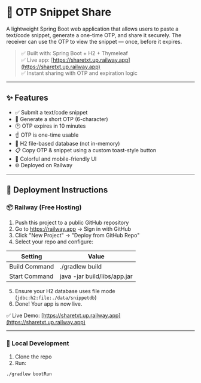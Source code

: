 # 🔐 OTP Snippet Share

A lightweight Spring Boot web application that allows users to paste a text/code snippet, generate a one-time OTP, and share it securely. The receiver can use the OTP to view the snippet — once, before it expires.

> ✅ Built with: Spring Boot + H2 + Thymeleaf  
> ✅ Live app: [https://sharetxt.up.railway.app](https://sharetxt.up.railway.app)  
> ✅ Instant sharing with OTP and expiration logic

---

## ✨ Features

- ✅ Submit a text/code snippet
- 🔐 Generate a short OTP (6-character)
- 🕐 OTP expires in 10 minutes
- ☝️ OTP is one-time usable
- 🧠 H2 file-based database (not in-memory)
- 📋 Copy OTP & snippet using a custom toast-style button
- 🎨 Colorful and mobile-friendly UI
- 🌐 Deployed on Railway

---

## 🚀 Deployment Instructions

### 📦 Railway (Free Hosting)

1. Push this project to a public GitHub repository
2. Go to https://railway.app → Sign in with GitHub
3. Click "New Project" → "Deploy from GitHub Repo"
4. Select your repo and configure:

| Setting        | Value                          |
|----------------|--------------------------------|
| Build Command  | ./gradlew build                |
| Start Command  | java -jar build/libs/app.jar   |

5. Ensure your H2 database uses file mode (`jdbc:h2:file:./data/snippetdb`)
6. Done! Your app is now live.

✅ Live Demo: [https://sharetxt.up.railway.app](https://sharetxt.up.railway.app)

---

### 🧪 Local Development

1. Clone the repo
2. Run:

```bash
./gradlew bootRun
